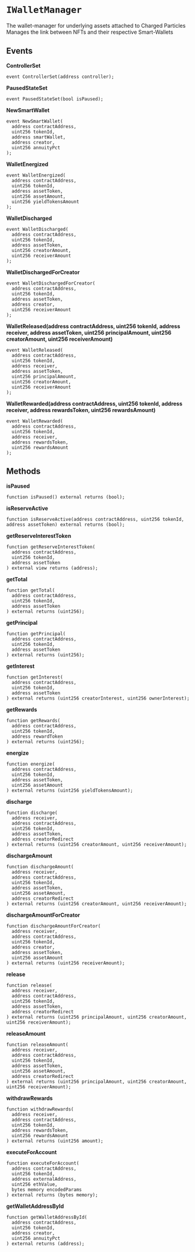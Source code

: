 # `IWalletManager`

The wallet-manager for underlying assets attached to Charged Particles
Manages the link between NFTs and their respective Smart-Wallets

## Events

**ControllerSet**
```
event ControllerSet(address controller);
```

**PausedStateSet**
```
event PausedStateSet(bool isPaused);
```

**NewSmartWallet**
```
event NewSmartWallet(
  address contractAddress, 
  uint256 tokenId, 
  address smartWallet, 
  address creator, 
  uint256 annuityPct
);
```

**WalletEnergized**
```
event WalletEnergized(
  address contractAddress, 
  uint256 tokenId, 
  address assetToken, 
  uint256 assetAmount, 
  uint256 yieldTokensAmount
);
```

**WalletDischarged**
```
event WalletDischarged(
  address contractAddress, 
  uint256 tokenId, 
  address assetToken, 
  uint256 creatorAmount, 
  uint256 receiverAmount
);
```

**WalletDischargedForCreator**
```
event WalletDischargedForCreator(
  address contractAddress, 
  uint256 tokenId, 
  address assetToken, 
  address creator, 
  uint256 receiverAmount
);
```

**WalletReleased(address contractAddress, uint256 tokenId, address receiver, address assetToken, uint256 principalAmount, uint256 creatorAmount, uint256 receiverAmount)**
```
event WalletReleased(
  address contractAddress, 
  uint256 tokenId, 
  address receiver, 
  address assetToken, 
  uint256 principalAmount, 
  uint256 creatorAmount, 
  uint256 receiverAmount
);
```

**WalletRewarded(address contractAddress, uint256 tokenId, address receiver, address rewardsToken, uint256 rewardsAmount)**
```
event WalletRewarded(
  address contractAddress, 
  uint256 tokenId, 
  address receiver, 
  address rewardsToken, 
  uint256 rewardsAmount
);
```

## Methods

**isPaused**

```
function isPaused() external returns (bool);
```

**isReserveActive**

```
function isReserveActive(address contractAddress, uint256 tokenId, address assetToken) external returns (bool);
```

**getReserveInterestToken**
```
function getReserveInterestToken(
  address contractAddress, 
  uint256 tokenId, 
  address assetToken
) external view returns (address);
```

**getTotal**
```  
function getTotal(
  address contractAddress, 
  uint256 tokenId, 
  address assetToken
) external returns (uint256);
```
  
**getPrincipal**
```
function getPrincipal(
  address contractAddress, 
  uint256 tokenId, 
  address assetToken
) external returns (uint256);
```
  
**getInterest**
```
function getInterest(
  address contractAddress, 
  uint256 tokenId, 
  address assetToken
) external returns (uint256 creatorInterest, uint256 ownerInterest);
```

**getRewards**
```
function getRewards(
  address contractAddress, 
  uint256 tokenId, 
  address rewardToken
) external returns (uint256);
```

**energize**
```
function energize(
  address contractAddress, 
  uint256 tokenId, 
  address assetToken, 
  uint256 assetAmount
) external returns (uint256 yieldTokensAmount);
```
  
**discharge**
```  
function discharge(
  address receiver, 
  address contractAddress, 
  uint256 tokenId, 
  address assetToken, 
  address creatorRedirect
) external returns (uint256 creatorAmount, uint256 receiverAmount);
```

**dischargeAmount**
```
function dischargeAmount(
  address receiver, 
  address contractAddress, 
  uint256 tokenId, 
  address assetToken, 
  uint256 assetAmount, 
  address creatorRedirect
) external returns (uint256 creatorAmount, uint256 receiverAmount);
```

**dischargeAmountForCreator**
```
function dischargeAmountForCreator(
  address receiver, 
  address contractAddress, 
  uint256 tokenId, 
  address creator, 
  address assetToken, 
  uint256 assetAmount
) external returns (uint256 receiverAmount);
```

**release**
```  
function release(
  address receiver, 
  address contractAddress, 
  uint256 tokenId,
  address assetToken, 
  address creatorRedirect
) external returns (uint256 principalAmount, uint256 creatorAmount, uint256 receiverAmount);
```

**releaseAmount**
```
function releaseAmount(
  address receiver, 
  address contractAddress, 
  uint256 tokenId, 
  address assetToken, 
  uint256 assetAmount, 
  address creatorRedirect
) external returns (uint256 principalAmount, uint256 creatorAmount, uint256 receiverAmount);
```

**withdrawRewards**
```
function withdrawRewards(
  address receiver, 
  address contractAddress, 
  uint256 tokenId, 
  address rewardsToken, 
  uint256 rewardsAmount
) external returns (uint256 amount);
```

**executeForAccount**
```
function executeForAccount(
  address contractAddress, 
  uint256 tokenId, 
  address externalAddress, 
  uint256 ethValue, 
  bytes memory encodedParams
) external returns (bytes memory);
```

**getWalletAddressById**
```
function getWalletAddressById(
  address contractAddress, 
  uint256 tokenId, 
  address creator, 
  uint256 annuityPct
) external returns (address);
```

